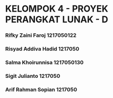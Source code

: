 # KELOMPOK 4 - PROYEK PERANGKAT LUNAK - D
### Rifky Zaini Faroj 1217050122
### Risyad Addiva Hadid 1217050
### Salma Khoirunnisa 1217050130
### Sigit Julianto 1217050
### Arif Rahman Sopian 1217050
